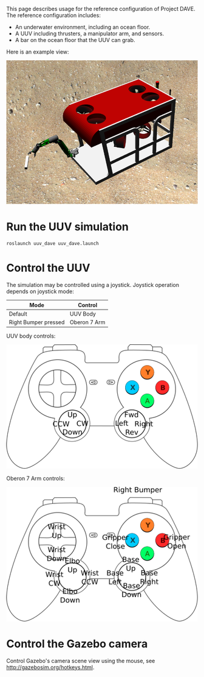This page describes usage for the reference configuration of Project DAVE.  The reference configuration includes:

* An underwater environment, including an ocean floor.
* A UUV including thrusters, a manipulator arm, and sensors.
* A bar on the ocean floor that the UUV can grab.

Here is an example view:

![uuv_reference_view](../images/uuv_reference_view.png)

# Run the UUV simulation

```bash
roslaunch uuv_dave uuv_dave.launch
```
# Control the UUV
The simulation may be controlled using a joystick.  Joystick operation depends on joystick mode:

Mode | Control
--- | ---
Default | UUV Body
Right Bumper pressed | Oberon 7 Arm

UUV body controls:

![joy_uuv_controller](../images/joy_uuv_controller.png)

Oberon 7 Arm controls:

![joy_arm_controller](../images/joy_arm_controller.png)

# Control the Gazebo camera
Control Gazebo's camera scene view using the mouse, see http://gazebosim.org/hotkeys.html.